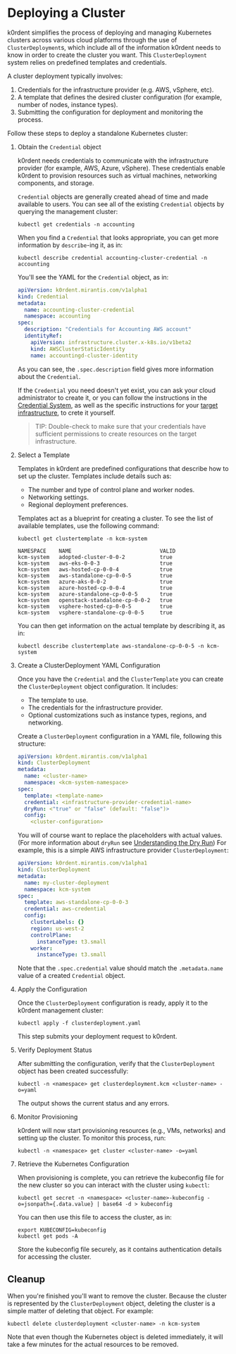 # Deploying a Cluster

k0rdent simplifies the process of deploying and managing Kubernetes clusters across various cloud platforms through the use of `ClusterDeployment`s, which include all of the information k0rdent needs to know in order to create the cluster you want. This `ClusterDeployment` system relies on predefined templates and credentials. 

A cluster deployment typically involves:

1. Credentials for the infrastructure provider (e.g. AWS, vSphere, etc).
2. A template that defines the desired cluster configuration (for example, number of nodes, instance types).
3. Submitting the configuration for deployment and monitoring the process.

Follow these steps to deploy a standalone Kubernetes cluster:

1. Obtain the `Credential` object

    k0rdent needs credentials to communicate with the infrastructure provider (for example, AWS, Azure, vSphere). These credentials enable k0rdent to provision resources such as virtual machines, networking components, and storage.

    `Credential` objects are generally created ahead of time and made available to users. You can see all of the existing `Credential` objects by querying the management cluster:

    ```shell
    kubectl get credentials -n accounting
    ```
    When you find a `Credential` that looks appropriate, you can get more information by `describe`-ing it, as in:

    ```shell
    kubectl describe credential accounting-cluster-credential -n accounting
    ```

    You'll see the YAML for the `Credential` object, as in:

    ```yaml
	apiVersion: k0rdent.mirantis.com/v1alpha1
	kind: Credential
	metadata:
	  name: accounting-cluster-credential
	  namespace: accounting
	spec:
  	  description: "Credentials for Accounting AWS account"
	  identityRef:
	    apiVersion: infrastructure.cluster.x-k8s.io/v1beta2
	    kind: AWSClusterStaticIdentity
	    name: accountingd-cluster-identity
	```

    As you can see, the `.spec.description` field gives more information about the `Credential`.

    If the `Credential` you need doesn't yet exist, you can ask your cloud administrator to create it, or you can
    follow the instructions in the [Credential System](admin-credentials.md), as well as the specific instructions for your [target infrastructure](admin-prepare.md), to crete it yourself.

    > TIP: 
    > Double-check to make sure that your credentials have sufficient permissions to create resources on the target infrastructure.

2. Select a Template

    Templates in k0rdent are predefined configurations that describe how to set up the cluster. Templates include details such as:

    - The number and type of control plane and worker nodes.
    - Networking settings.
    - Regional deployment preferences.

    Templates act as a blueprint for creating a cluster. To see the list of available templates, use the following command:

    ```shell
    kubectl get clustertemplate -n kcm-system
    ```
    ```console
    NAMESPACE    NAME                            VALID
    kcm-system   adopted-cluster-0-0-2           true
    kcm-system   aws-eks-0-0-3                   true
    kcm-system   aws-hosted-cp-0-0-4             true
    kcm-system   aws-standalone-cp-0-0-5         true
    kcm-system   azure-aks-0-0-2                 true
    kcm-system   azure-hosted-cp-0-0-4           true
    kcm-system   azure-standalone-cp-0-0-5       true
    kcm-system   openstack-standalone-cp-0-0-2   true
    kcm-system   vsphere-hosted-cp-0-0-5         true
    kcm-system   vsphere-standalone-cp-0-0-5     true
    ```

    You can then get information on the actual template by describing it, as in:

    ```shell
    kubectl describe clustertemplate aws-standalone-cp-0-0-5 -n kcm-system
    ```

3. Create a ClusterDeployment YAML Configuration

    Once you have the `Credential` and the `ClusterTemplate` you can create the `ClusterDeployment` object configuration. 
    It includes:

    - The template to use.
    - The credentials for the infrastructure provider.
    - Optional customizations such as instance types, regions, and networking.

    Create a `ClusterDeployment` configuration in a YAML file, following this structure:

    ```yaml
    apiVersion: k0rdent.mirantis.com/v1alpha1
    kind: ClusterDeployment
    metadata:
      name: <cluster-name>
      namespace: <kcm-system-namespace>
    spec:
      template: <template-name>
      credential: <infrastructure-provider-credential-name>
      dryRun: <"true" or "false" (default: "false")>
      config:
        <cluster-configuration>
    ```

    You will of course want to replace the placeholders with actual values. (For more information about `dryRun` see [Understanding the Dry Run](appendix-dryrun.md)) For example, this is a simple AWS infrastructure provider `ClusterDeployment`:

    ```yaml
    apiVersion: k0rdent.mirantis.com/v1alpha1
    kind: ClusterDeployment
    metadata:
      name: my-cluster-deployment
      namespace: kcm-system
    spec:
      template: aws-standalone-cp-0-0-3
      credential: aws-credential
      config:
        clusterLabels: {}
        region: us-west-2
        controlPlane:
          instanceType: t3.small
        worker:
          instanceType: t3.small
    ```
    Note that the `.spec.credential` value should match the `.metadata.name` value of a created `Credential` object.

4. Apply the Configuration

    Once the `ClusterDeployment` configuration is ready, apply it to the k0rdent management cluster:

    ```shell
    kubectl apply -f clusterdeployment.yaml
    ```

    This step submits your deployment request to k0rdent. 

5. Verify Deployment Status

    After submitting the configuration, verify that the `ClusterDeployment` object has been created successfully:

    ```shell
    kubectl -n <namespace> get clusterdeployment.kcm <cluster-name> -o=yaml
    ```

    The output shows the current status and any errors.

6. Monitor Provisioning

    k0rdent will now start provisioning resources (e.g., VMs, networks) and setting up the cluster. To monitor this process, run:

    ```shell
    kubectl -n <namespace> get cluster <cluster-name> -o=yaml
    ```

7. Retrieve the Kubernetes Configuration

    When provisioning is complete, you can retrieve the kubeconfig file for the new cluster so you can interact with the cluster using `kubectl`:

    ```shell
    kubectl get secret -n <namespace> <cluster-name>-kubeconfig -o=jsonpath={.data.value} | base64 -d > kubeconfig
    ```
    You can then use this file to access the cluster, as in:

    ```shell
    export KUBECONFIG=kubeconfig
    kubectl get pods -A
    ```

    Store the kubeconfig file securely, as it contains authentication details for accessing the cluster.

## Cleanup

When you're finished you'll want to remove the cluster. Because the cluster is represented by the `ClusterDeployment` object,
deleting the cluster is a simple matter of deleting that object.  For example:

```shell
kubectl delete clusterdeployment <cluster-name> -n kcm-system
```

Note that even though the Kubernetes object is deleted immediately, it will take a few minutes for the actual resources to be removed.